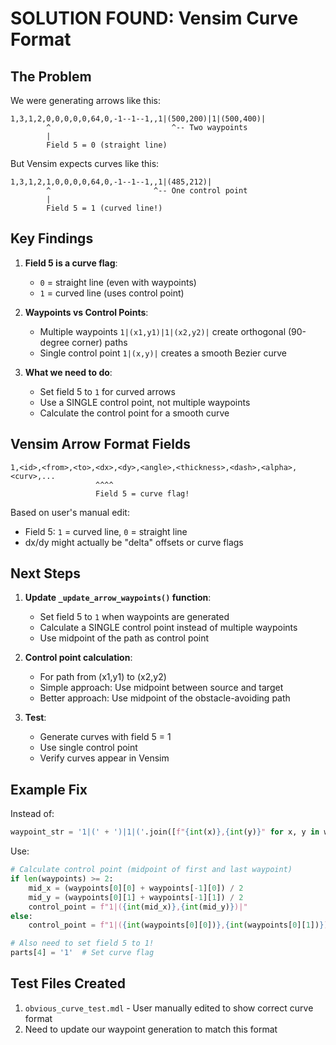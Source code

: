 # SOLUTION FOUND: Vensim Curve Format

## The Problem

We were generating arrows like this:
```
1,3,1,2,0,0,0,0,0,64,0,-1--1--1,,1|(500,200)|1|(500,400)|
        ^                           ^-- Two waypoints
        |
        Field 5 = 0 (straight line)
```

But Vensim expects curves like this:
```
1,3,1,2,1,0,0,0,0,64,0,-1--1--1,,1|(485,212)|
        ^                       ^-- One control point
        |
        Field 5 = 1 (curved line!)
```

## Key Findings

1. **Field 5 is a curve flag**:
   - `0` = straight line (even with waypoints)
   - `1` = curved line (uses control point)

2. **Waypoints vs Control Points**:
   - Multiple waypoints `1|(x1,y1)|1|(x2,y2)|` create orthogonal (90-degree corner) paths
   - Single control point `1|(x,y)|` creates a smooth Bezier curve

3. **What we need to do**:
   - Set field 5 to `1` for curved arrows
   - Use a SINGLE control point, not multiple waypoints
   - Calculate the control point for a smooth curve

## Vensim Arrow Format Fields

```
1,<id>,<from>,<to>,<dx>,<dy>,<angle>,<thickness>,<dash>,<alpha>,<curv>,...
                   ^^^^
                   Field 5 = curve flag!
```

Based on user's manual edit:
- Field 5: `1` = curved line, `0` = straight line
- dx/dy might actually be "delta" offsets or curve flags

## Next Steps

1. **Update `_update_arrow_waypoints()` function**:
   - Set field 5 to `1` when waypoints are generated
   - Calculate a SINGLE control point instead of multiple waypoints
   - Use midpoint of the path as control point

2. **Control point calculation**:
   - For path from (x1,y1) to (x2,y2)
   - Simple approach: Use midpoint between source and target
   - Better approach: Use midpoint of the obstacle-avoiding path

3. **Test**:
   - Generate curves with field 5 = 1
   - Use single control point
   - Verify curves appear in Vensim

## Example Fix

Instead of:
```python
waypoint_str = '1|(' + ')|1|('.join([f"{int(x)},{int(y)}" for x, y in waypoints]) + ')|'
```

Use:
```python
# Calculate control point (midpoint of first and last waypoint)
if len(waypoints) >= 2:
    mid_x = (waypoints[0][0] + waypoints[-1][0]) / 2
    mid_y = (waypoints[0][1] + waypoints[-1][1]) / 2
    control_point = f"1|({int(mid_x)},{int(mid_y)})|"
else:
    control_point = f"1|({int(waypoints[0][0])},{int(waypoints[0][1])})|"

# Also need to set field 5 to 1!
parts[4] = '1'  # Set curve flag
```

## Test Files Created

1. `obvious_curve_test.mdl` - User manually edited to show correct curve format
2. Need to update our waypoint generation to match this format
